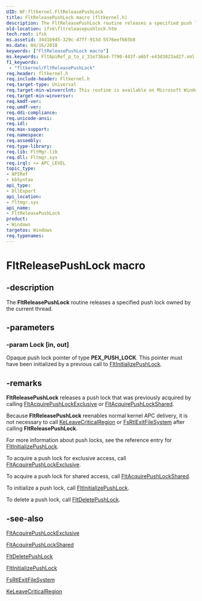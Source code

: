 ```yaml
---
UID: NF:fltkernel.FltReleasePushLock
title: FltReleasePushLock macro (fltkernel.h)
description: The FltReleasePushLock routine releases a specified push lock owned by the current thread.
old-location: ifsk\fltreleasepushlock.htm
tech.root: ifsk
ms.assetid: 34d1b945-329c-47ff-913d-5576eef665b8
ms.date: 04/16/2018
keywords: ["FltReleasePushLock macro"]
ms.keywords: FltApiRef_p_to_z_31e736a4-7790-443f-a6bf-e43d3823ad27.xml, FltReleasePushLock, FltReleasePushLock routine [Installable File System Drivers], fltkernel/FltReleasePushLock, ifsk.fltreleasepushlock
f1_keywords:
 - "fltkernel/FltReleasePushLock"
req.header: fltkernel.h
req.include-header: Fltkernel.h
req.target-type: Universal
req.target-min-winverclnt: This routine is available on Microsoft Windows XP SP2, Microsoft Windows Server 2003 SP1, and later.
req.target-min-winversvr: 
req.kmdf-ver: 
req.umdf-ver: 
req.ddi-compliance: 
req.unicode-ansi: 
req.idl: 
req.max-support: 
req.namespace: 
req.assembly: 
req.type-library: 
req.lib: FltMgr.lib
req.dll: Fltmgr.sys
req.irql: <= APC_LEVEL
topic_type:
- APIRef
- kbSyntax
api_type:
- DllExport
api_location:
- fltmgr.sys
api_name:
- FltReleasePushLock
product:
- Windows
targetos: Windows
req.typenames: 
---
```


# FltReleasePushLock macro


## -description


The <b>FltReleasePushLock</b> routine releases a specified push lock owned by the current thread.


## -parameters




### -param Lock [in, out]

Opaque push lock pointer of type **PEX_PUSH_LOCK**. This pointer must have been initialized by a previous call to <a href="https://docs.microsoft.com/windows-hardware/drivers/ddi/fltkernel/nf-fltkernel-fltinitializepushlock">FltInitializePushLock</a>. 


## -remarks



<b>FltReleasePushLock</b> releases a push lock that was previously acquired by calling <a href="https://docs.microsoft.com/windows-hardware/drivers/ddi/fltkernel/nf-fltkernel-fltacquirepushlockexclusive">FltAcquirePushLockExclusive</a> or <a href="https://docs.microsoft.com/windows-hardware/drivers/ddi/fltkernel/nf-fltkernel-fltacquirepushlockshared">FltAcquirePushLockShared</a>. 

Because <b>FltReleasePushLock</b> reenables normal kernel APC delivery, it is not necessary to call <a href="https://docs.microsoft.com/windows-hardware/drivers/ddi/ntddk/nf-ntddk-keleavecriticalregion">KeLeaveCriticalRegion</a> or <a href="https://docs.microsoft.com/windows-hardware/drivers/ifs/fsrtlexitfilesystem">FsRtlExitFileSystem</a> after calling <b>FltReleasePushLock</b>. 

For more information about push locks, see the reference entry for <a href="https://docs.microsoft.com/windows-hardware/drivers/ddi/fltkernel/nf-fltkernel-fltinitializepushlock">FltInitializePushLock</a>. 

To acquire a push lock for exclusive access, call <a href="https://docs.microsoft.com/windows-hardware/drivers/ddi/fltkernel/nf-fltkernel-fltacquirepushlockexclusive">FltAcquirePushLockExclusive</a>. 

To acquire a push lock for shared access, call <a href="https://docs.microsoft.com/windows-hardware/drivers/ddi/fltkernel/nf-fltkernel-fltacquirepushlockshared">FltAcquirePushLockShared</a>. 

To initialize a push lock, call <a href="https://docs.microsoft.com/windows-hardware/drivers/ddi/fltkernel/nf-fltkernel-fltinitializepushlock">FltInitializePushLock</a>. 

To delete a push lock, call <a href="https://docs.microsoft.com/windows-hardware/drivers/ddi/fltkernel/nf-fltkernel-fltdeletepushlock">FltDeletePushLock</a>. 




## -see-also




<a href="https://docs.microsoft.com/windows-hardware/drivers/ddi/fltkernel/nf-fltkernel-fltacquirepushlockexclusive">FltAcquirePushLockExclusive</a>



<a href="https://docs.microsoft.com/windows-hardware/drivers/ddi/fltkernel/nf-fltkernel-fltacquirepushlockshared">FltAcquirePushLockShared</a>



<a href="https://docs.microsoft.com/windows-hardware/drivers/ddi/fltkernel/nf-fltkernel-fltdeletepushlock">FltDeletePushLock</a>



<a href="https://docs.microsoft.com/windows-hardware/drivers/ddi/fltkernel/nf-fltkernel-fltinitializepushlock">FltInitializePushLock</a>



<a href="https://docs.microsoft.com/windows-hardware/drivers/ifs/fsrtlexitfilesystem">FsRtlExitFileSystem</a>



<a href="https://docs.microsoft.com/windows-hardware/drivers/ddi/ntddk/nf-ntddk-keleavecriticalregion">KeLeaveCriticalRegion</a>
 

 

